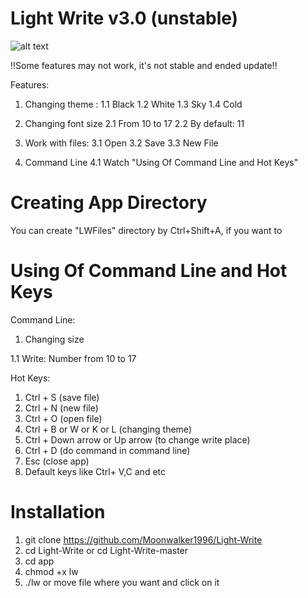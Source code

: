 # Light Write v3.0 (unstable)
![alt text](https://github.com/Moonwalker1996/Light-Write/blob/master/screenshots/banner2.jpg)

!!Some features may not work, it's not stable and ended update!!

Features:
1. Changing theme :
      1.1 Black
      1.2 White
      1.3 Sky
      1.4 Cold
   
2. Changing font size
      2.1 From 10 to 17
      2.2 By default: 11
   
3. Work with files:
      3.1 Open
      3.2 Save
      3.3 New File
   
4. Command Line
      4.1 Watch "Using Of Command Line and Hot Keys"

# Creating App Directory

You can create "LWFiles" directory by Ctrl+Shift+A, if you want to

# Using Of Command Line and Hot Keys

Command Line:
1. Changing size

1.1 Write: Number from 10 to 17

Hot Keys:
1. Ctrl + S (save file)
2. Ctrl + N (new file)
3. Ctrl + O (open file)
4. Ctrl + B or W or K or L (changing theme)
5. Ctrl + Down arrow or Up arrow (to change write place)
6. Ctrl + D (do command in command line)
7. Esc (close app)
8. Default keys like Ctrl+ V,C and etc

# Installation

1. git clone https://github.com/Moonwalker1996/Light-Write
2. cd Light-Write or cd Light-Write-master
3. cd app
4. chmod +x lw
5. ./lw or move file where you want and click on it
